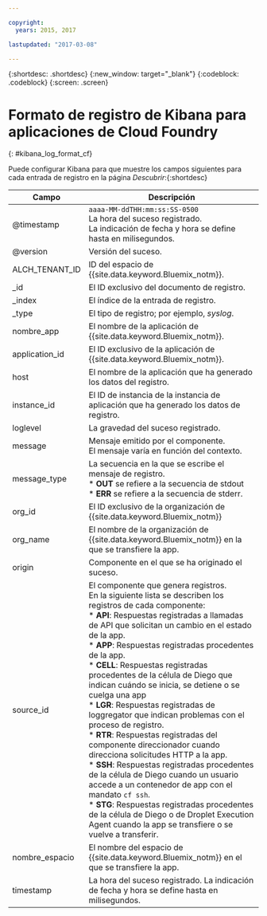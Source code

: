 ```yaml
---

copyright:
  years: 2015, 2017

lastupdated: "2017-03-08"

---
```



{:shortdesc: .shortdesc}
{:new_window: target="_blank"}
{:codeblock: .codeblock}
{:screen: .screen}


# Formato de registro de Kibana para aplicaciones de Cloud Foundry
{: #kibana_log_format_cf}

Puede configurar Kibana para que muestre los campos siguientes para cada entrada de registro en la página *Descubrir*:{:shortdesc}

| Campo | Descripción |
|-------|-------------|
| @timestamp | `aaaa-MM-ddTHH:mm:ss:SS-0500`  <br> La hora del suceso registrado. <br> La indicación de fecha y hora se define hasta en milisegundos. |
| @version | Versión del suceso. |
| ALCH_TENANT_ID | ID del espacio de {{site.data.keyword.Bluemix_notm}}.  |
| \_id | El ID exclusivo del documento de registro. |
| \_index | El índice de la entrada de registro. |
| \_type | El tipo de registro; por ejemplo, *syslog*. |
| nombre_app | El nombre de la aplicación de {{site.data.keyword.Bluemix_notm}}. |
| application_id | El ID exclusivo de la aplicación de {{site.data.keyword.Bluemix_notm}}. |
| host | El nombre de la aplicación que ha generado los datos del registro. |
| instance_id | El ID de instancia de la instancia de aplicación que ha generado los datos de registro. |
| loglevel | La gravedad del suceso registrado. |
| message | Mensaje emitido por el componente. <br> El mensaje varía en función del contexto. |
| message_type | La secuencia en la que se escribe el mensaje de registro. <br> * **OUT** se refiere a la secuencia de stdout <br> * **ERR** se refiere a la secuencia de stderr. |
| org_id | El ID exclusivo de la organización de {{site.data.keyword.Bluemix_notm}} |
| org_name | El nombre de la organización de {{site.data.keyword.Bluemix_notm}} en la que se transfiere la app. |
| origin | Componente en el que se ha originado el suceso. |
| source_id | El componente que genera registros. <br> En la siguiente lista se describen los registros de cada componente: <br> * **API**: Respuestas registradas a llamadas de API que solicitan un cambio en el estado de la app.<br> * **APP**: Respuestas registradas procedentes de la app.<br> * **CELL**: Respuestas registradas procedentes de la célula de Diego que indican cuándo se inicia, se detiene o se cuelga una app<br> * **LGR**: Respuestas registradas de loggregator que indican problemas con el proceso de registro.<br> * **RTR**: Respuestas registradas del componente direccionador cuando direcciona solicitudes HTTP a la app.<br> * **SSH**: Respuestas registradas procedentes de la célula de Diego cuando un usuario accede a un contenedor de app con el mandato `cf ssh`. <br> * **STG**: Respuestas registradas procedentes de la célula de Diego o de Droplet Execution Agent cuando la app se transfiere o se vuelve a transferir. |
| nombre_espacio | El nombre del espacio de {{site.data.keyword.Bluemix_notm}} en el que se transfiere la app. |
| timestamp | La hora del suceso registrado. La indicación de fecha y hora se define hasta en milisegundos. |




